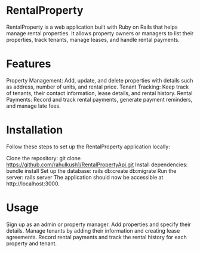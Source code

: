 # RentalProperty
RentalProperty is a web application built with Ruby on Rails that helps manage rental properties. It allows property owners or managers to list their properties, track tenants, manage leases, and handle rental payments.

# Features
Property Management: Add, update, and delete properties with details such as address, number of units, and rental price.
Tenant Tracking: Keep track of tenants, their contact information, lease details, and rental history.
Rental Payments: Record and track rental payments, generate payment reminders, and manage late fees.

# Installation
Follow these steps to set up the RentalProperty application locally:

Clone the repository: git clone https://github.com/rahulkush1/RentalPropertyApi.git
Install dependencies: bundle install
Set up the database: rails db:create db:migrate
Run the server: rails server
The application should now be accessible at http://localhost:3000.

# Usage
Sign up as an admin or property manager.
Add properties and specify their details.
Manage tenants by adding their information and creating lease agreements.
Record rental payments and track the rental history for each property and tenant.
